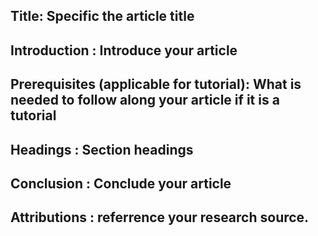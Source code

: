 ## Title: Specific the article title

## Introduction : Introduce your article

## Prerequisites (applicable for tutorial): What is needed to follow along your article if it is a tutorial

## Headings : Section headings 

## Conclusion : Conclude your article

## Attributions : referrence your research source.